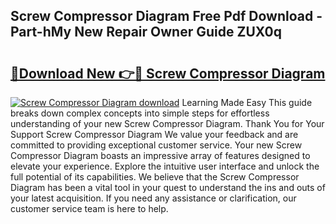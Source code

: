 ## Screw Compressor Diagram Free Pdf Download - Part-hMy New Repair Owner Guide ZUX0q

# <h2><a href="http://dfne5v.blite.top/?on=Screw+Compressor+Diagram">🔗Download New 👉🔴 Screw Compressor Diagram</a></h2>

[![Screw Compressor Diagram download](https://i.imgur.com/lujVjoI.png)](http://dfne5v.blite.top/?on=Screw+Compressor+Diagram)
Learning Made Easy This guide breaks down complex concepts into simple steps for effortless understanding of your new Screw Compressor Diagram. Thank You for Your Support Screw Compressor Diagram We value your feedback and are committed to providing exceptional customer service. Your new Screw Compressor Diagram boasts an impressive array of features designed to elevate your experience. Explore the intuitive user interface and unlock the full potential of its capabilities. We believe that the Screw Compressor Diagram has been a vital tool in your quest to understand the ins and outs of your latest acquisition. If you need any assistance or clarification, our customer service team is here to help.

